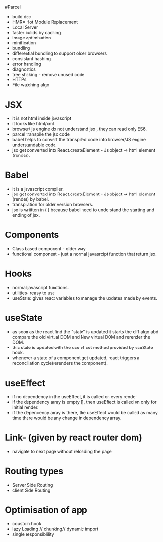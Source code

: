 #Parcel
- build dec
- HMR= Hot Module Replacement
- Local Server 
- faster bulids by caching
- image optimisation
- minification
- bundling 
- differential bundling to support older browsers
- consistant hashing
- error handling 
- diagnostics
- tree shaking - remove unused code 
- HTTPs
- File watching algo



# JSX
- it is not html inside javascript
- it looks like html/xml.
- browser/ js engine do not understand jsx , they can read only ES6.
- parcel transpile the jsx code
- babel helps to convert the transpiled code into browser/JS engine understandable code.
- jsx get converted into React.createElement - Js object => html element (render).

# Babel
- it is a javascript compiler.
- jsx get converted into React.createElement - Js object => html element (render) by babel.
- transpilation for older version browsers.
- jsx is wriitten in ( ) because babel need to understand the starting and ending of jsx.


# Components
- Class based component - older way
- functional component - just a normal javasrcipt function that return jsx.

# Hooks
- normal javascript functions.
- utilities- reasy to use
- useState: gives react variables to manage the updates made by events.


# useState
- as soon as the react find the "state" is updated it starts the diff algo abd compare the old virtual DOM and New virtual DOM and rerender the DOM.
- this state is updated with the use of set method provided by useState hook.
- whenever a state of a component get updated, react triggers a reconciliation cycle(rerenders the component).

# useEffect
- if no dependency in the useEffect, it is called on every render
- if the dependency array is empty [], then useEffect is called on only for initial render.
- if the depencency array is there, the useEffect would be called as many time there would be any change in dependency array.

# Link- (given by react router dom)
- navigate to next page without reloading the page


# Routing types
- Server Side Routing
- client Side Routing

# Optimisation of app
- coustom hook
- lazy Loading // chunking// dynamic import
- single responsiblility